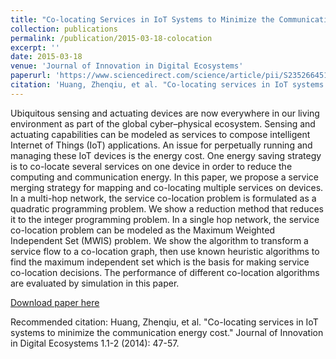```yaml
---
title: "Co-locating Services in IoT Systems to Minimize the Communication Energy Cost"
collection: publications
permalink: /publication/2015-03-18-colocation
excerpt: ''
date: 2015-03-18
venue: 'Journal of Innovation in Digital Ecosystems'
paperurl: 'https://www.sciencedirect.com/science/article/pii/S2352664515000061'
citation: 'Huang, Zhenqiu, et al. "Co-locating services in IoT systems to minimize the communication energy cost." Journal of Innovation in Digital Ecosystems 1.1-2 (2014): 47-57.'
---
```

Ubiquitous sensing and actuating devices are now everywhere in our living environment as part of the global cyber–physical ecosystem. Sensing and actuating capabilities can be modeled as services to compose intelligent Internet of Things (IoT) applications. An issue for perpetually running and managing these IoT devices is the energy cost. One energy saving strategy is to co-locate several services on one device in order to reduce the computing and communication energy. In this paper, we propose a service merging strategy for mapping and co-locating multiple services on devices. In a multi-hop network, the service co-location problem is formulated as a quadratic programming problem. We show a reduction method that reduces it to the integer programming problem. In a single hop network, the service co-location problem can be modeled as the Maximum Weighted Independent Set (MWIS) problem. We show the algorithm to transform a service flow to a co-location graph, then use known heuristic algorithms to find the maximum independent set which is the basis for making service co-location decisions. The performance of different co-location algorithms are evaluated by simulation in this paper.

[Download paper here](https://www.sciencedirect.com/science/article/pii/S2352664515000061)

Recommended citation: Huang, Zhenqiu, et al. "Co-locating services in IoT systems to minimize the communication energy cost." Journal of Innovation in Digital Ecosystems 1.1-2 (2014): 47-57.